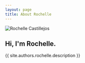 ```yaml
---
layout: page
title: About Rochelle
---
```


<img src="{{ site.author.picture }}" alt="Rochelle Castillejos" class="owner-photo">

## Hi, I'm Rochelle.

{{ site.authors.rochelle.description }}